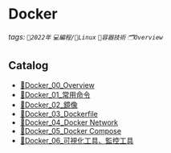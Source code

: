 Docker
===
###### tags: `📆2022年` `💻編程/🐧Linux` `🐳容器技術`  `🗂Overview`

Catalog
---
- [🐳Docker_00_Overview](https://hackmd.io/@W3snnHv8TgC_U2ElYL9ATQ/Docker_00_Overview)
- [🐳Docker_01_常用命令](https://hackmd.io/@W3snnHv8TgC_U2ElYL9ATQ/Docker_01_常用命令)
- [🐳Docker_02_鏡像](https://hackmd.io/@W3snnHv8TgC_U2ElYL9ATQ/Docker_02_鏡像)
- [🐳Docker_03_Dockerfile](https://hackmd.io/@W3snnHv8TgC_U2ElYL9ATQ/Docker_03_Dockerfile)
- [🐳Docker_04_Docker Network](https://hackmd.io/@W3snnHv8TgC_U2ElYL9ATQ/Docker_04_DockerNetwork)
- [🐳Docker_05_Docker Compose](https://hackmd.io/@W3snnHv8TgC_U2ElYL9ATQ/Docker_05_DockerCompose)
- [🐳Docker_06_可視化工具、監控工具](https://hackmd.io/@W3snnHv8TgC_U2ElYL9ATQ/Docker_06_可視化工具、監控工具)